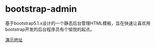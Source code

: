 # bootstrap-admin

基于bootstrap5.1.x设计的一个静态后台管理HTML模板，旨在快速让喜欢用bootstrap开发的后台程序员有个愉悦的起点。




[演示地址](https://ajiho.gitee.io/bootstrap-admin)    